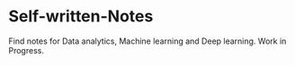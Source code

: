 # Self-written-Notes
Find notes for Data analytics, Machine learning and Deep learning. Work in Progress.
